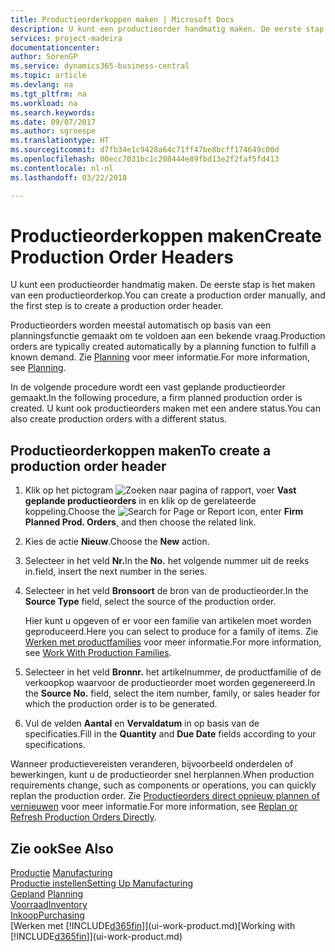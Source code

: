 ```yaml
---
title: Productieorderkoppen maken | Microsoft Docs
description: U kunt een productieorder handmatig maken. De eerste stap is het maken van een productieorderkop.
services: project-madeira
documentationcenter: 
author: SorenGP
ms.service: dynamics365-business-central
ms.topic: article
ms.devlang: na
ms.tgt_pltfrm: na
ms.workload: na
ms.search.keywords: 
ms.date: 09/07/2017
ms.author: sgroespe
ms.translationtype: HT
ms.sourcegitcommit: d7fb34e1c9428a64c71ff47be8bcff174649c00d
ms.openlocfilehash: 00ecc7031bc1c208444e89fbd13e2f2faf5fd413
ms.contentlocale: nl-nl
ms.lasthandoff: 03/22/2018

---
```

# <a name="create-production-order-headers"></a><span data-ttu-id="062b2-103">Productieorderkoppen maken</span><span class="sxs-lookup"><span data-stu-id="062b2-103">Create Production Order Headers</span></span>
<span data-ttu-id="062b2-104">U kunt een productieorder handmatig maken. De eerste stap is het maken van een productieorderkop.</span><span class="sxs-lookup"><span data-stu-id="062b2-104">You can create a production order manually, and the first step is to create a production order header.</span></span>

<span data-ttu-id="062b2-105">Productieorders worden meestal automatisch op basis van een planningsfunctie gemaakt om te voldoen aan een bekende vraag.</span><span class="sxs-lookup"><span data-stu-id="062b2-105">Production orders are typically created automatically by a planning function to fulfill a known demand.</span></span> <span data-ttu-id="062b2-106">Zie [Planning](production-planning.md) voor meer informatie.</span><span class="sxs-lookup"><span data-stu-id="062b2-106">For more information, see [Planning](production-planning.md).</span></span>   

<span data-ttu-id="062b2-107">In de volgende procedure wordt een vast geplande productieorder gemaakt.</span><span class="sxs-lookup"><span data-stu-id="062b2-107">In the following procedure, a firm planned production order is created.</span></span> <span data-ttu-id="062b2-108">U kunt ook productieorders maken met een andere status.</span><span class="sxs-lookup"><span data-stu-id="062b2-108">You can also create production orders with a different status.</span></span>  

## <a name="to-create-a-production-order-header"></a><span data-ttu-id="062b2-109">Productieorderkoppen maken</span><span class="sxs-lookup"><span data-stu-id="062b2-109">To create a production order header</span></span>  
1.  <span data-ttu-id="062b2-110">Klik op het pictogram ![Zoeken naar pagina of rapport](media/ui-search/search_small.png "pictogram Zoeken naar pagina of rapport"), voer **Vast geplande productieorders** in en klik op de gerelateerde koppeling.</span><span class="sxs-lookup"><span data-stu-id="062b2-110">Choose the ![Search for Page or Report](media/ui-search/search_small.png "Search for Page or Report icon") icon, enter **Firm Planned Prod. Orders**, and then choose the related link.</span></span>  
2.  <span data-ttu-id="062b2-111">Kies de actie **Nieuw**.</span><span class="sxs-lookup"><span data-stu-id="062b2-111">Choose the **New** action.</span></span>  
3.  <span data-ttu-id="062b2-112">Selecteer in het veld **Nr.**</span><span class="sxs-lookup"><span data-stu-id="062b2-112">In the **No.**</span></span> <span data-ttu-id="062b2-113">het volgende nummer uit de reeks in.</span><span class="sxs-lookup"><span data-stu-id="062b2-113">field, insert the next number in the series.</span></span>  
4.  <span data-ttu-id="062b2-114">Selecteer in het veld **Bronsoort** de bron van de productieorder.</span><span class="sxs-lookup"><span data-stu-id="062b2-114">In the **Source Type** field, select the source of the production order.</span></span>

    <span data-ttu-id="062b2-115">Hier kunt u opgeven of er voor een familie van artikelen moet worden geproduceerd.</span><span class="sxs-lookup"><span data-stu-id="062b2-115">Here you can select to produce for a family of items.</span></span> <span data-ttu-id="062b2-116">Zie [Werken met productfamilies](production-how-work-family.md) voor meer informatie.</span><span class="sxs-lookup"><span data-stu-id="062b2-116">For more information, see [Work With Production Families](production-how-work-family.md).</span></span>
5.  <span data-ttu-id="062b2-117">Selecteer in het veld **Bronnr.** het artikelnummer, de productfamilie of de verkoopkop waarvoor de productieorder moet worden gegenereerd.</span><span class="sxs-lookup"><span data-stu-id="062b2-117">In the **Source No.** field, select the item number, family, or sales header for which the production order is to be generated.</span></span>  
6.  <span data-ttu-id="062b2-118">Vul de velden **Aantal** en **Vervaldatum** in op basis van de specificaties.</span><span class="sxs-lookup"><span data-stu-id="062b2-118">Fill in the **Quantity** and **Due Date** fields according to your specifications.</span></span>  

<span data-ttu-id="062b2-119">Wanneer productievereisten veranderen, bijvoorbeeld onderdelen of bewerkingen, kunt u de productieorder snel herplannen.</span><span class="sxs-lookup"><span data-stu-id="062b2-119">When production requirements change, such as components or operations, you can quickly replan the production order.</span></span> <span data-ttu-id="062b2-120">Zie [Productieorders direct opnieuw plannen of vernieuwen](production-how-to-replan-refresh-production-orders.md) voor meer informatie.</span><span class="sxs-lookup"><span data-stu-id="062b2-120">For more information, see [Replan or Refresh Production Orders Directly](production-how-to-replan-refresh-production-orders.md).</span></span> 

## <a name="see-also"></a><span data-ttu-id="062b2-121">Zie ook</span><span class="sxs-lookup"><span data-stu-id="062b2-121">See Also</span></span>  
<span data-ttu-id="062b2-122">[Productie](production-manage-manufacturing.md)  </span><span class="sxs-lookup"><span data-stu-id="062b2-122">[Manufacturing](production-manage-manufacturing.md)  </span></span>  
[<span data-ttu-id="062b2-123">Productie instellen</span><span class="sxs-lookup"><span data-stu-id="062b2-123">Setting Up Manufacturing</span></span>](production-configure-production-processes.md)  
<span data-ttu-id="062b2-124">[Gepland](production-planning.md)    </span><span class="sxs-lookup"><span data-stu-id="062b2-124">[Planning](production-planning.md)    </span></span>  
[<span data-ttu-id="062b2-125">Voorraad</span><span class="sxs-lookup"><span data-stu-id="062b2-125">Inventory</span></span>](inventory-manage-inventory.md)  
[<span data-ttu-id="062b2-126">Inkoop</span><span class="sxs-lookup"><span data-stu-id="062b2-126">Purchasing</span></span>](purchasing-manage-purchasing.md)  
<span data-ttu-id="062b2-127">[Werken met [!INCLUDE[d365fin](includes/d365fin_md.md)]](ui-work-product.md)</span><span class="sxs-lookup"><span data-stu-id="062b2-127">[Working with [!INCLUDE[d365fin](includes/d365fin_md.md)]](ui-work-product.md)</span></span>

